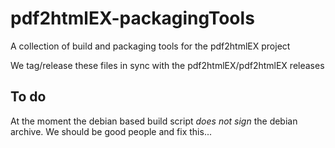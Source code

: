 # pdf2htmlEX-packagingTools

A collection of build and packaging tools for the pdf2htmlEX project

We tag/release these files in sync with the pdf2htmlEX/pdf2htmlEX releases

## To do

At the moment the debian based build script *does not sign* the debian archive.
We should be good people and fix this...
